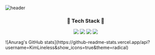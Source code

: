 ![header](https://capsule-render.vercel.app/api?type=Waving&color=0:9BB8FC,100:72FCEF&height=300&section=header&text=KimLineless&fontsize=70)

<h3 align='center'>🧩 Tech Stack 🧩</h3>
<p align='center'>
<img src="https://img.shields.io/badge/HTML5-E34F26?style=flat-square&logo=HTML5&logoColor=white" />
<img src="https://img.shields.io/badge/CSS3-1572B6?style=flat-square&logo=CSS3&logoColor=white" />
<img src="https://img.shields.io/badge/JavaScript-F7DF1E?style=flat-square&logo=JavaScript&logoColor=white" />
<img src="https://img.shields.io/badge/React-61DAFB?style=flat-square&logo=React&logoColor=white" />
</p>
<p>
![Anurag's GitHub stats](https://github-readme-stats.vercel.app/api?username=KimLineless&show_icons=true&theme=radical)
</p>
      
